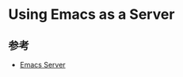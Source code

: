 # Using Emacs as a Server


## 参考

- [Emacs Server](https://www.gnu.org/software/emacs/manual/html_node/emacs/Emacs-Server.html)